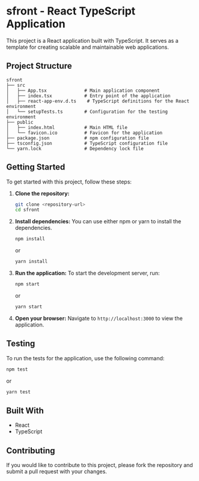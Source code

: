 # sfront - React TypeScript Application

This project is a React application built with TypeScript. It serves as a template for creating scalable and maintainable web applications.

## Project Structure

```
sfront
├── src
│   ├── App.tsx              # Main application component
│   ├── index.tsx            # Entry point of the application
│   ├── react-app-env.d.ts    # TypeScript definitions for the React environment
│   └── setupTests.ts        # Configuration for the testing environment
├── public
│   ├── index.html           # Main HTML file
│   └── favicon.ico          # Favicon for the application
├── package.json             # npm configuration file
├── tsconfig.json            # TypeScript configuration file
└── yarn.lock                # Dependency lock file
```

## Getting Started

To get started with this project, follow these steps:

1. **Clone the repository:**
   ```bash
   git clone <repository-url>
   cd sfront
   ```

2. **Install dependencies:**
   You can use either npm or yarn to install the dependencies.
   ```bash
   npm install
   ```
   or
   ```bash
   yarn install
   ```

3. **Run the application:**
   To start the development server, run:
   ```bash
   npm start
   ```
   or
   ```bash
   yarn start
   ```

4. **Open your browser:**
   Navigate to `http://localhost:3000` to view the application.

## Testing

To run the tests for the application, use the following command:
```bash
npm test
```
or
```bash
yarn test
```

## Built With

- React
- TypeScript

## Contributing

If you would like to contribute to this project, please fork the repository and submit a pull request with your changes.